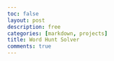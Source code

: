 ```yaml
---
toc: false
layout: post
description: free
categories: [markdown, projects]
title: Word Hunt Solver
comments: true
---
```

<head>
    <link rel="preconnect" href="https://fonts.googleapis.com">
    <link rel="preconnect" href="https://fonts.gstatic.com" crossorigin>
    <link href="https://fonts.googleapis.com/css2?family=Orbitron:wght@700&display=swap" rel="stylesheet">
    <link href="{{site.baseurl}}/assets/WordHuntSolver/styles.css" rel="stylesheet" type="text/css"/>
</head>

<div class="container">
</div>

<script type="text/javascript" src="{{site.baseurl}}/assets/WordHuntSolver/script.js"></script>
